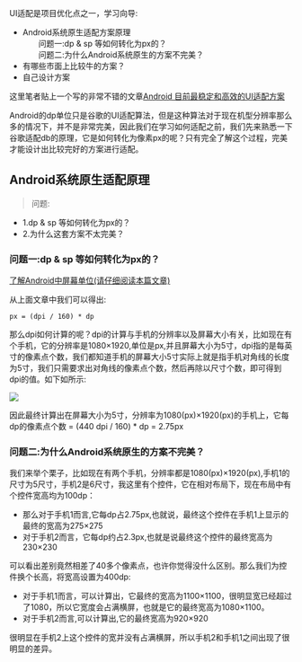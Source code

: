 
UI适配是项目优化点之一，学习向导:  

- Android系统原生适配方案原理  
&emsp;&emsp;问题一:dp & sp 等如何转化为px的？   
&emsp;&emsp;问题二:为什么Android系统原生的方案不完美？  
- 有哪些市面上比较牛的方案？
- 自己设计方案

这里笔者贴上一个写的非常不错的文章[Android 目前最稳定和高效的UI适配方案](https://www.jianshu.com/p/a4b8e4c5d9b0?tdsourcetag=s_pcqq_aiomsg)  

Android的dp单位只是谷歌的UI适配算法，但是这种算法对于现在机型分辨率那么多的情况下，并不是非常完美，因此我们在学习如何适配之前，我们先来熟悉一下谷歌适配db的原理，它是如何转化为像素px的呢？只有完全了解这个过程，完美才能设计出比较完好的方案进行适配。

## Android系统原生适配原理

>问题:
>  
- 1.dp & sp 等如何转化为px的？  
- 2.为什么这套方案不太完美？

### 问题一:dp & sp 等如何转化为px的？  

[了解Android中屏幕单位(请仔细阅读本篇文章)](https://www.cnblogs.com/Sir-Lin/p/7841233.html)  

从上面文章中我们可以得出:

    px = (dpi / 160) * dp

那么dpi如何计算的呢？dpi的计算与手机的分辨率以及屏幕大小有关，比如现在有个手机，它的分辨率是1080×1920,单位是px,并且屏幕大小为5寸，dpi指的是每英寸的像素点个数，我们都知道手机的屏幕大小5寸实际上就是指手机对角线的长度为5寸，我们只需要求出对角线的像素点个数，然后再除以尺寸个数，即可得到dpi的值。如下如所示:  

![](https://oscimg.oschina.net/oscnet/up-5cf90f54ab5b1fe2c79b3bfb4b64a3c3fcf.png)

因此最终计算出在屏幕大小为5寸，分辨率为1080(px)×1920(px)的手机上，它每dp的像素点个数 = (440 dpi / 160) * dp = 2.75px

### 问题二:为什么Android系统原生的方案不完美？

我们来举个栗子，比如现在有两个手机，分辨率都是1080(px)×1920(px),手机1的尺寸为5尺寸，手机2是6尺寸，我这里有个控件，它在相对布局下，现在布局中有个控件宽高均为100dp： 

- 那么对于手机1而言,它每dp占2.75px,也就说，最终这个控件在手机1上显示的最终的宽高为275×275
- 对于手机2而言，它每dp约占2.3px,也就是说最终这个控件的最终宽高为230×230

可以看出差别竟然相差了40多个像素点，也许你觉得没什么区别。那么我们为控件换个长高，将宽高设置为400dp:  

- 对于手机1而言，可以计算出，它最终的宽高为1100×1100，很明显宽已经超过了1080，所以它宽度会占满横屏，也就是它的最终宽高为1080×1100。  
- 对于手机2而言,可以计算出,它的最终宽高为920×920

很明显在手机2上这个控件的宽并没有占满横屏，所以手机2和手机1之间出现了很明显的差异。
 
